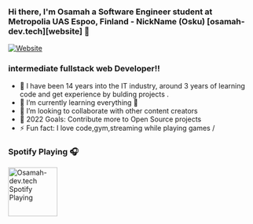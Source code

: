 ### Hi there, I'm Osamah a Software Engineer student at Metropolia UAS Espoo, Finland - NickName (Osku) [osamah-dev.tech][website] 👋

[![Website](https://img.shields.io/website?label=osamah-dev.tech&style=for-the-badge&url=https%3A%2F%2Fosamah-dev.tech)](https://osamah-dev.tech)


### intermediate fullstack web Developer!!

- 🔭 I have been 14 years into the IT industry, around 3 years of learning code  and get experience by bulding projects .
- 🌱 I’m currently learning everything 🤣
- 👯 I’m looking to collaborate with other content creators
- 🥅 2022 Goals: Contribute more to Open Source projects
- ⚡ Fun fact: I love code,gym,streaming while playing games /

### Spotify Playing 🎧

[<img src="https://apkplz.net/storage/images/com/playmusic/Musisimplemusicplayer/com.playmusic.Musisimplemusicplayer_1.png" alt="Osamah-dev.tech Spotify Playing" width="100" height="100" />](https://open.spotify.com/track/3LlmKSHR3Rs0Y3KHQLAYDk?si=a6723ea3602d483c)

